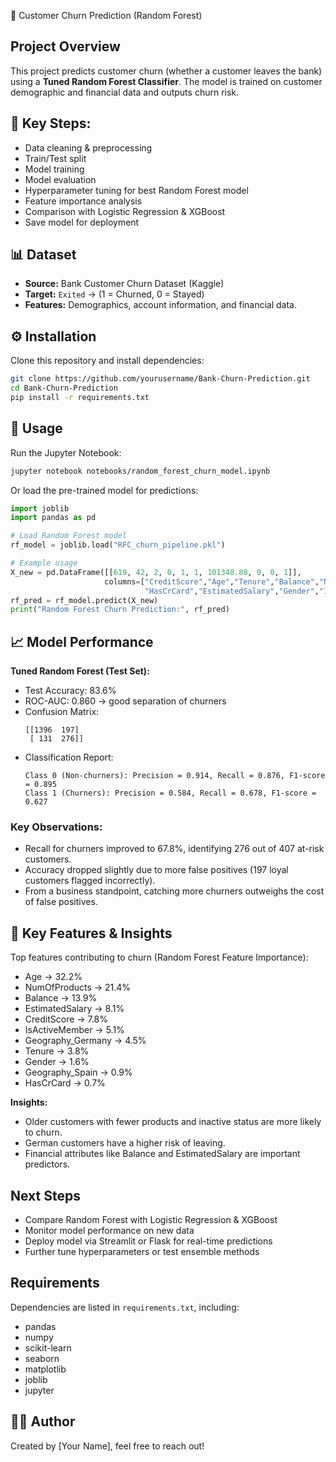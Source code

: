 🏦 Customer Churn Prediction (Random Forest)

## Project Overview
This project predicts customer churn (whether a customer leaves the bank) using a **Tuned Random Forest Classifier**.
The model is trained on customer demographic and financial data and outputs churn risk.

## 🔑 Key Steps:
- Data cleaning & preprocessing  
- Train/Test split  
- Model training  
- Model evaluation  
- Hyperparameter tuning for best Random Forest model  
- Feature importance analysis  
- Comparison with Logistic Regression & XGBoost  
- Save model for deployment  

## 📊 Dataset
- **Source:** Bank Customer Churn Dataset (Kaggle)  
- **Target:** `Exited` → (1 = Churned, 0 = Stayed)  
- **Features:** Demographics, account information, and financial data.  

## ⚙️ Installation
Clone this repository and install dependencies:

```bash
git clone https://github.com/yourusername/Bank-Churn-Prediction.git
cd Bank-Churn-Prediction
pip install -r requirements.txt
```

## 🚀 Usage
Run the Jupyter Notebook:

```bash
jupyter notebook notebooks/random_forest_churn_model.ipynb
```

Or load the pre-trained model for predictions:

```python
import joblib
import pandas as pd

# Load Random Forest model
rf_model = joblib.load("RFC_churn_pipeline.pkl")

# Example usage
X_new = pd.DataFrame([[619, 42, 2, 0, 1, 1, 101348.88, 0, 0, 1]],
                     columns=["CreditScore","Age","Tenure","Balance","NumOfProducts",
                              "HasCrCard","EstimatedSalary","Gender","IsActiveMember","Geography_Germany","Geography_Spain"])
rf_pred = rf_model.predict(X_new)
print("Random Forest Churn Prediction:", rf_pred)
```

## 📈 Model Performance
**Tuned Random Forest (Test Set):**
- Test Accuracy: 83.6%  
- ROC-AUC: 0.860 → good separation of churners  
- Confusion Matrix:  
  ```
  [[1396  197]
   [ 131  276]]
  ```  
- Classification Report:  
  ```
  Class 0 (Non-churners): Precision = 0.914, Recall = 0.876, F1-score = 0.895
  Class 1 (Churners): Precision = 0.584, Recall = 0.678, F1-score = 0.627
  ```

### Key Observations:
- Recall for churners improved to 67.8%, identifying 276 out of 407 at-risk customers.  
- Accuracy dropped slightly due to more false positives (197 loyal customers flagged incorrectly).  
- From a business standpoint, catching more churners outweighs the cost of false positives.

## 🔑 Key Features & Insights
Top features contributing to churn (Random Forest Feature Importance):

- Age → 32.2%  
- NumOfProducts → 21.4%  
- Balance → 13.9%  
- EstimatedSalary → 8.1%  
- CreditScore → 7.8%  
- IsActiveMember → 5.1%  
- Geography_Germany → 4.5%  
- Tenure → 3.8%  
- Gender → 1.6%  
- Geography_Spain → 0.9%  
- HasCrCard → 0.7%  

**Insights:**  
- Older customers with fewer products and inactive status are more likely to churn.  
- German customers have a higher risk of leaving.  
- Financial attributes like Balance and EstimatedSalary are important predictors.  

## Next Steps
- Compare Random Forest with Logistic Regression & XGBoost  
- Monitor model performance on new data  
- Deploy model via Streamlit or Flask for real-time predictions  
- Further tune hyperparameters or test ensemble methods  

## Requirements
Dependencies are listed in `requirements.txt`, including:

- pandas  
- numpy  
- scikit-learn  
- seaborn  
- matplotlib  
- joblib  
- jupyter  

## 👩‍💻 Author
Created by [Your Name], feel free to reach out!

